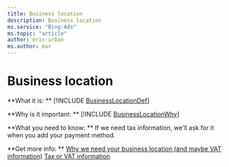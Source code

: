 ```yaml
---
title: Business location
description: Business location
ms.service: "Bing-Ads"
ms.topic: "article"
author: eric-urban
ms.author: eur
---
```


# Business location

**What it is: ** [!INCLUDE [BusinessLocationDef](../includes/BusinessLocationDef.md)]

**Why is it important: ** [!INCLUDE [BusinessLocationWhy](../includes/BusinessLocationWhy.md)]

**What you need to know: ** If we need tax information, we'll ask for it when you add your payment method.

**Get more info: **     [Why we need your business location (and maybe VAT information)](../hlp_BA_CONC_EuropaFAQ.md)     [Tax or VAT information](../hlp_BA_CONC_TaxVATInfo.md)


